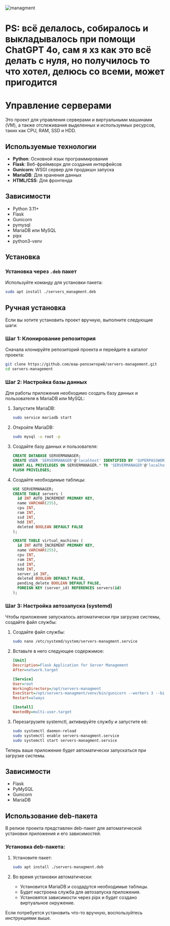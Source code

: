 ![managment](https://github.com/user-attachments/assets/424808a6-3c2f-4209-973e-e0f6d268d3a8)

# PS: всё делалось, собиралось и выкладывалось при помощи ChatGPT 4o, сам я хз как это всё делать с нуля, но получилось то что хотел, делюсь со всеми, может пригодится

# Управление серверами

Это проект для управления серверами и виртуальными машинами (VM), а также отслеживания выделенных и используемых ресурсов, таких как CPU, RAM, SSD и HDD.

## Используемые технологии

- **Python**: Основной язык программирования
- **Flask**: Веб-фреймворк для создания интерфейсов
- **Gunicorn**: WSGI сервер для продакшн запуска
- **MariaDB**: Для хранения данных
- **HTML/CSS**: Для фронтенда

## Зависимости

- Python 3.11+
- Flask
- Gunicorn
- pymysql
- MariaDB или MySQL
- pipx
- python3-venv

## Установка

### Установка через `.deb` пакет

Используйте команду для установки пакета:

```bash
sudo apt install ./servers_managment.deb
```


## Ручная установка

Если вы хотите установить проект вручную, выполните следующие шаги:

### Шаг 1: Клонирование репозитория

Сначала клонируйте репозиторий проекта и перейдите в каталог проекта:

```bash
git clone https://github.com/ваш-репозиторий/servers-management.git
cd servers-management
```

### Шаг 2: Настройка базы данных

Для работы приложения необходимо создать базу данных и пользователя в MariaDB или MySQL:

1. Запустите MariaDB:
   ```bash
   sudo service mariadb start
   ```

2. Откройте MariaDB:
   ```bash
   sudo mysql -u root -p
   ```

3. Создайте базу данных и пользователя:
   ```sql
   CREATE DATABASE SERVERMANAGER;
   CREATE USER 'SERVERMANAGER'@'localhost' IDENTIFIED BY 'SUPERPASSWORD';
   GRANT ALL PRIVILEGES ON SERVERMANAGER.* TO 'SERVERMANAGER'@'localhost';
   FLUSH PRIVILEGES;
   ```

4. Создайте необходимые таблицы:
   ```sql
   USE SERVERMANAGER;
   CREATE TABLE servers (
     id INT AUTO_INCREMENT PRIMARY KEY,
     name VARCHAR(255),
     cpu INT,
     ram INT,
     ssd INT,
     hdd INT,
     deleted BOOLEAN DEFAULT FALSE
   );
   
   CREATE TABLE virtual_machines (
     id INT AUTO_INCREMENT PRIMARY KEY,
     name VARCHAR(255),
     cpu INT,
     ram INT,
     ssd INT,
     hdd INT,
     server_id INT,
     deleted BOOLEAN DEFAULT FALSE,
     pending_delete BOOLEAN DEFAULT FALSE,
     FOREIGN KEY (server_id) REFERENCES servers(id)
   );
   ```

### Шаг 3: Настройка автозапуска (systemd)

Чтобы приложение запускалось автоматически при загрузке системы, создайте файл службы:

1. Создайте файл службы:

   ```bash
   sudo nano /etc/systemd/system/servers-managment.service
   ```

2. Вставьте в него следующее содержимое:

   ```ini
   [Unit]
   Description=Flask Application for Server Management
   After=network.target

   [Service]
   User=root
   WorkingDirectory=/opt/servers-managment
   ExecStart=/opt/servers-managment/venv/bin/gunicorn --workers 3 --bind 0.0.0.0:80 app:app
   Restart=always

   [Install]
   WantedBy=multi-user.target
   ```

3. Перезагрузите systemctl, активируйте службу и запустите её:

   ```bash
   sudo systemctl daemon-reload
   sudo systemctl enable servers-managment.service
   sudo systemctl start servers-managment.service
   ```

Теперь ваше приложение будет автоматически запускаться при загрузке системы.

## Зависимости

- Flask
- PyMySQL
- Gunicorn
- MariaDB

## Использование deb-пакета

В релизе проекта представлен deb-пакет для автоматической установки приложения и его зависимостей.

### Установка deb-пакета:

1. Установите пакет:
   ```bash
   sudo apt install ./servers-managment.deb
   ```

2. Во время установки автоматически:
   - Установится MariaDB и создадутся необходимые таблицы.
   - Будет настроена служба для автозапуска приложения.
   - Установятся зависимости через pipx и будет создано виртуальное окружение.

Если потребуется установить что-то вручную, воспользуйтесь инструкциями выше.
